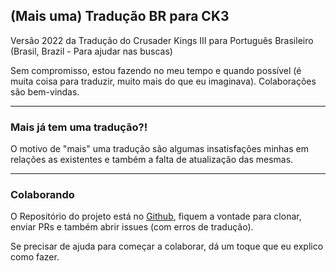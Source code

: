 ## (Mais uma) Tradução BR para CK3
Versão 2022 da Tradução do Crusader Kings III para Português Brasileiro (Brasil, Brazil - Para ajudar nas buscas)

Sem compromisso, estou fazendo no meu tempo e quando possível (é muita coisa para traduzir, muito mais do que eu imaginava). Colaborações são bem-vindas.

---

### Mais já tem uma tradução?!
O motivo de "mais" uma tradução são algumas insatisfações minhas em relações as existentes e também a falta de atualização das mesmas.

---

### Colaborando
O Repositório do projeto está no [Github](https://github.com/xupisco/CK3-PT-BR-Reloaded), fiquem a vontade para clonar, enviar PRs e também abrir issues (com erros de tradução).

Se precisar de ajuda para começar a colaborar, dá um toque que eu explico como fazer.
